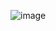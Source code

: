 ![image](https://user-images.githubusercontent.com/70264363/166143095-f072e30d-a229-45c1-a38b-4c3e75963616.png)
